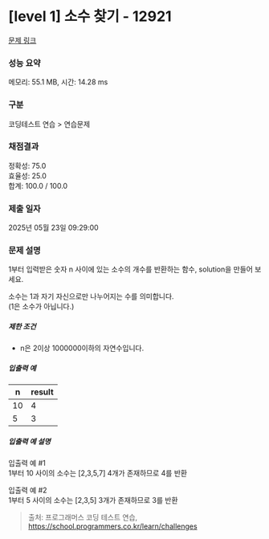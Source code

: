 # [level 1] 소수 찾기 - 12921 

[문제 링크](https://school.programmers.co.kr/learn/courses/30/lessons/12921) 

### 성능 요약

메모리: 55.1 MB, 시간: 14.28 ms

### 구분

코딩테스트 연습 > 연습문제

### 채점결과

정확성: 75.0<br/>효율성: 25.0<br/>합계: 100.0 / 100.0

### 제출 일자

2025년 05월 23일 09:29:00

### 문제 설명

<p>1부터 입력받은 숫자 n 사이에 있는 소수의 개수를 반환하는 함수, solution을 만들어 보세요. </p>

<p>소수는 1과 자기 자신으로만 나누어지는 수를 의미합니다.<br>
(1은 소수가 아닙니다.)</p>

<h5>제한 조건</h5>

<ul>
<li>n은 2이상 1000000이하의 자연수입니다.</li>
</ul>

<h5>입출력 예</h5>
<table class="table">
        <thead><tr>
<th>n</th>
<th>result</th>
</tr>
</thead>
        <tbody><tr>
<td>10</td>
<td>4</td>
</tr>
<tr>
<td>5</td>
<td>3</td>
</tr>
</tbody>
      </table>
<h5>입출력 예 설명</h5>

<p>입출력 예 #1<br>
1부터 10 사이의 소수는 [2,3,5,7] 4개가 존재하므로 4를 반환</p>

<p>입출력 예 #2<br>
1부터 5 사이의 소수는 [2,3,5] 3개가 존재하므로 3를 반환</p>


> 출처: 프로그래머스 코딩 테스트 연습, https://school.programmers.co.kr/learn/challenges